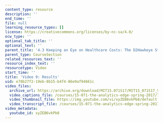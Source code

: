 ```yaml
---
content_type: resource
description: ''
end_time: ''
file: null
learning_resource_types: []
license: https://creativecommons.org/licenses/by-nc-sa/4.0/
ocw_type: ''
optional_tab_title: ''
optional_text: ''
parent_title: '4.3 Keeping an Eye on Healthcare Costs: The D2Hawkeye Story '
parent_type: CourseSection
related_resources_text: ''
resource_index_text: ''
resourcetype: Video
start_time: ''
title: 'Video 9: Results'
uid: e78b27f2-19eb-8b15-b4f4-86e9af94661c
video_files:
  archive_url: https://archive.org/download/MIT15.071S17/MIT15_071S17_Session_4.3.17_300k.mp4
  video_captions_file: /courses/15-071-the-analytics-edge-spring-2017/790e7574b08d5f0cb090249bee758906_xyZEB6vkPb8.vtt
  video_thumbnail_file: https://img.youtube.com/vi/xyZEB6vkPb8/default.jpg
  video_transcript_file: /courses/15-071-the-analytics-edge-spring-2017/2c102c4baf829c95ce16ecccab1fb38a_xyZEB6vkPb8.pdf
video_metadata:
  youtube_id: xyZEB6vkPb8
---
```

